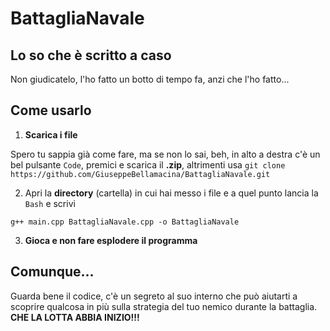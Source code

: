 # BattagliaNavale
## Lo so che è scritto a caso
Non giudicatelo, l'ho fatto un botto di tempo fa, anzi che l'ho fatto...
## Come usarlo
1. **Scarica i file**

Spero tu sappia già come fare, ma se non lo sai, beh, in alto a destra c'è un bel pulsante `Code`, premici e scarica il **.zip**, altrimenti usa `git clone https://github.com/GiuseppeBellamacina/BattagliaNavale.git`

2. Apri la **directory** (cartella) in cui hai messo i file e a quel punto lancia la `Bash` e scrivi

`g++ main.cpp BattagliaNavale.cpp -o BattagliaNavale`

3. **Gioca e non fare esplodere il programma**
## Comunque...
Guarda bene il codice, c'è un segreto al suo interno che può aiutarti a scoprire qualcosa in più sulla strategia del tuo nemico durante la battaglia.
**CHE LA LOTTA ABBIA INIZIO!!!**


